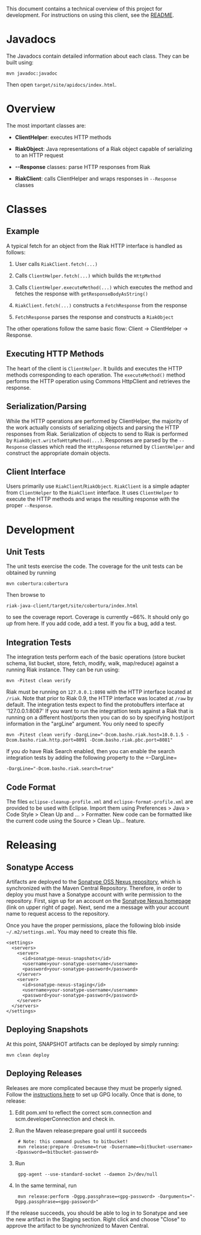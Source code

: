 

This document contains a technical overview of this project for development.  For instructions on using this client, see the [README](/jonjlee/riak-java-client/wiki/Home).

# Javadocs #

The Javadocs contain detailed information about each class.  They can be built using:

    mvn javadoc:javadoc

Then open `target/site/apidocs/index.html`.

# Overview #

The most important classes are:

*   **ClientHelper**: executes HTTP methods

*   **RiakObject**: Java representations of a Riak object capable of serializing to an HTTP request

*   **--Response** classes: parse HTTP responses from Riak

*   **RiakClient**: calls ClientHelper and wraps responses in `--Response` classes

# Classes #

## Example ##

A typical fetch for an object from the Riak HTTP interface is handled as follows:

1.  User calls `RiakClient.fetch(...)`

2.  Calls `ClientHelper.fetch(...)` which builds the `HttpMethod`

3.  Calls `ClientHelper.executeMethod(...)` which executes the method and fetches the response with `getResponseBodyAsString()`

4.  `RiakClient.fetch(...)` constructs a `FetchResponse` from the response

5.  `FetchResponse` parses the response and constructs a `RiakObject`

The other operations follow the same basic flow: Client -> ClientHelper -> Response.

## Executing HTTP Methods ##

The heart of the client is `ClientHelper`.  It builds and executes the HTTP methods corresponding to each operation.  The `executeMethod()` method performs the HTTP operation using Commons HttpClient and retrieves the response.

## Serialization/Parsing ##

While the HTTP operations are performed by ClientHelper, the majority of the work actually consists of serializing objects and parsing the HTTP responses from Riak. Serialization of objects to send to Riak is performed by `RiakObject.writeToHttpMethod(...)`. Responses are parsed by the `--Response` classes which read the `HttpResponse` returned by `ClientHelper` and construct the appropriate domain objects.

## Client Interface ##

Users primarily use `RiakClient`/`RiakObject`.  `RiakClient` is a simple adapter from `ClientHelper` to the `RiakClient` interface. It uses `ClientHelper` to execute the HTTP methods and wraps the resulting response with the proper `--Response`.

# Development #

## Unit Tests ##

The unit tests exercise the code. The coverage for the unit tests can be obtained by running

	mvn cobertura:cobertura
	
Then browse to 

	riak-java-client/target/site/cobertura/index.html 
	
to see the coverage report. Coverage is currently ~66%. It should only go *up* from here. If you add code, add a test. If you fix a bug, add a test.

## Integration Tests ##

The integration tests perform each of the basic operations (store bucket schema, list bucket, store, fetch, modify, walk, map/reduce) against a running Riak instance.  They can be run using:

    mvn -Pitest clean verify

Riak must be running on `127.0.0.1:8098` with the HTTP interface located at `/riak`.  Note that prior to Riak 0.9, the HTTP interface was located at `/raw` by default. The integration tests expect to find the protobuffers interface at '127.0.0.1:8087'
If you want to run the integrattion tests against a Riak that is running on a different host/ports then you can do so by specifying host/port information in the "argLine" argument. You only need to specify

    mvn -Pitest clean verify -DargLine="-Dcom.basho.riak.host=10.0.1.5 -Dcom.basho.riak.http.port=8091 -Dcom.basho.riak.pbc.port=8081"

If you *do* have Riak Search enabled, then you can enable the search integration tests by adding the following property to the =-DargLine=

    -DargLine="-Dcom.basho.riak.search=true"

## Code Format ##

The files `eclipse-cleanup-profile.xml` and `eclipse-format-profile.xml` are provided to be used with Eclipse.  Import them using Preferences > Java > Code Style > Clean Up and ... > Formatter.  New code can be formatted like the current code using the Source > Clean Up... feature.

# Releasing #

## Sonatype Access ##

Artifacts are deployed to the [Sonatype OSS Nexus repository](http://oss.sonatype.org/), which is synchronized with the Maven Central Repository. Therefore, in order to deploy you must have a Sonatype account with write permission to the repository. First, sign up for an account on the [Sonatype Nexus homepage](http://oss.sonatype.org/) (link on upper right of page). Next, send me a message with your account name to request access to the repository.

Once you have the proper permissions, place the following blob inside `~/.m2/settings.xml`. You may need to create this file.

    <settings>
      <servers>
        <server>
          <id>sonatype-nexus-snapshots</id>
          <username>your-sonatype-username</username>
          <password>your-sonatype-password</password>
        </server>
        <server>
          <id>sonatype-nexus-staging</id>
          <username>your-sonatype-username</username>
          <password>your-sonatype-password</password>
        </server>
      </servers>
    </settings>


## Deploying Snapshots ##

At this point, SNAPSHOT artifacts can be deployed by simply running:

    mvn clean deploy

## Deploying Releases ##

Releases are more complicated because they must be properly signed. Follow the [instructions here](http://www.sonatype.com/people/2010/01/how-to-generate-pgp-signatures-with-maven/) to set up GPG locally. Once that is done, to release:

1. Edit pom.xml to reflect the correct scm.connection and scm.developerConnection and check in.

2. Run the Maven release:prepare goal until it succeeds

        # Note: this command pushes to bitbucket!
        mvn release:prepare -Dresume=true -Dusername=<bitbucket-username> -Dpassword=<bitbucket-password>    

3. Run

        gpg-agent --use-standard-socket --daemon 2>/dev/null

4. In the same terminal, run

        mvn release:perform -Dgpg.passphrase=<gpg-password> -Darguments="-Dgpg.passphrase=<gpg-password>"

If the release succeeds, you should be able to log in to Sonatype and see the new artifact in the Staging section. Right click and choose "Close" to approve the artifact to be synchronized to Maven Central.
